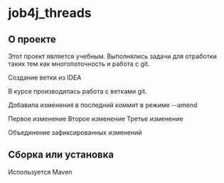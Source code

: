 # job4j_threads

## О проекте
Этот проект является учебным. Выполнялись задачи для отработки таких тем как многопоточность и работа с git.

Создание ветки из IDEA

В курсе производилась работа с ветками git.

Добавила изменения в последний коммит в режиме --amend

Первое изменение 
Второе изменение
Третье изменение 


Объединение зафиксированных изменений

## Сборка или установка
Используется Maven